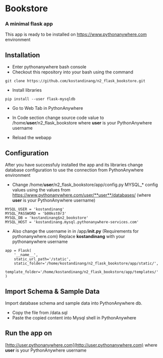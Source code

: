 # Bookstore
### A minimal flask app

This app is ready to be installed on https://www.pythonanywhere.com environment 

## Installation

- Enter pythonanywhere bash console
- Checkout this repository into your bash using the command
```
git clone https://github.com/kostandinang/n2_flask_bookstore.git
```
- Install libraries
```
pip install --user flask-mysqldb
```
- Go to Web Tab in PythonAnywhere
- In Code section change source code value to /home/**user**/n2_flask_bookstore where **user** is your PythonAnywhere username

- Reload the webapp

## Configuration
After you have successfuly installed the app and its libraries change database configuration to use the connection from PythonAnywhere environment

- Change /home/**user**/n2_flask_bookstore/app/config.py MYSQL_* config values using the values from
https://www.pythonanywhere.com/user/**user**/databases/ (where **user** is your PythonAnywhere username)

```
MYSQL_USER = 'kostandinang'
MYSQL_PASSWORD = 'b00kst0r3'
MYSQL_DB = 'kostandinang$n2_bookstore'
MYSQL_HOST = 'kostandinang.mysql.pythonanywhere-services.com'
```

- Also change the username in in /app/__init.py__ (Requirements for pythonanywhere.com)
Replace **kostandinang** with your pythonanywhere username

```
app = Flask(
    '__name__',
    static_url_path='/static',
    static_folder='/home/kostandinang/n2_flask_bookstore/app/static/',
    template_folder='/home/kostandinang/n2_flask_bookstore/app/templates/'
)
```

## Import Schema & Sample Data
Import database schema and sample data into PythonAnywhere db.
- Copy the file from /data.sql
- Paste the copied content into Mysql shell in PythonAnywhere

## Run the app on 
[http://user.pythonanywhere.com](http://user.pythonanywhere.com) where **user** is your PythonAnywhere username
